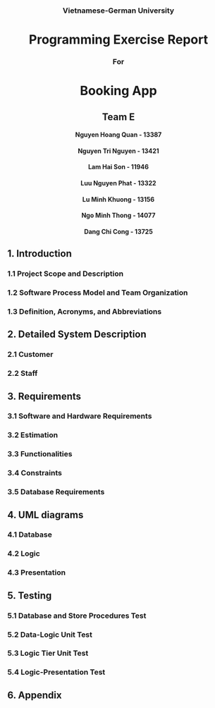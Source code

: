 <div align="center"><h3> Vietnamese-German University  </h3>


  
  
# Programming Exercise Report   
### For   
# Booking App  
  
  
  
## Team E  

#### Nguyen Hoang Quan - 13387
#### Nguyen Tri Nguyen - 13421
#### Lam Hai Son - 11946
#### Luu Nguyen Phat - 13322
#### Lu Minh Khuong - 13156
#### Ngo Minh Thong - 14077
#### Dang Chi Cong - 13725 </div>

## 1. Introduction
### 1.1 Project Scope and Description
### 1.2 Software Process Model and Team Organization
### 1.3 Definition, Acronyms, and Abbreviations
## 2. Detailed System Description
### 2.1 Customer
### 2.2 Staff
## 3. Requirements
### 3.1 Software and Hardware Requirements
### 3.2 Estimation
### 3.3 Functionalities
### 3.4 Constraints
### 3.5 Database Requirements
## 4. UML diagrams
### 4.1 Database
### 4.2 Logic
### 4.3 Presentation
## 5. Testing
### 5.1 Database and Store Procedures Test
### 5.2 Data-Logic Unit Test
### 5.3 Logic Tier Unit Test
### 5.4 Logic-Presentation Test
## 6. Appendix
